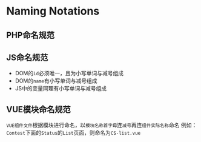 # Naming Notations

## PHP命名规范  


## JS命名规范  

- DOM的`id`必须唯一，且为小写单词与减号组成  
- DOM的`name`有小写单词与减号组成  
- JS中的变量同理有小写单词与减号组成  

## VUE模块命名规范  

`VUE组件文件`根据模块进行命名，以`模块名称首字母`连`减号`再连`组件实际名称`命名
例如： `Contest`下面的`Status`的`List`页面，则命名为`CS-list.vue`  
